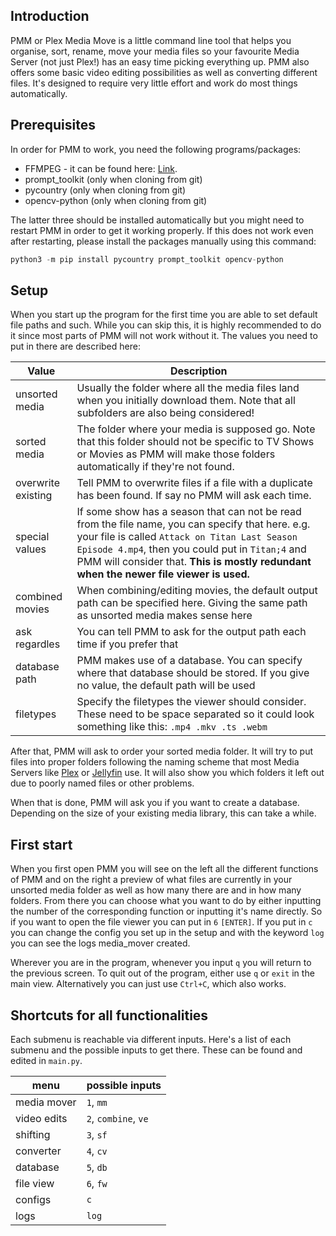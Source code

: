 ## Introduction
PMM or Plex Media Move is a little command line tool that helps you organise, sort, rename, move your media files so your favourite Media Server (not just Plex!) has an easy time picking everything up. PMM also offers some basic video editing possibilities as well as converting different files. It's designed to require very little effort and work do most things automatically. 

## Prerequisites
In order for PMM to work, you need the following programs/packages:

- FFMPEG - it can be found here: [Link](https://ffmpeg.org/).
- prompt_toolkit (only when cloning from git)
- pycountry (only when cloning from git)
- opencv-python (only when cloning from git)

The latter three should be installed automatically but you might need to restart PMM in order to get it working properly.
If this does not work even after restarting, please install the packages manually using this command:
```python
python3 -m pip install pycountry prompt_toolkit opencv-python 
```

## Setup

When you start up the program for the first time you are able to set default file paths and such. While you can skip this, it is highly recommended to do it since most parts of PMM will not work without it. The values you need to put in there are described here:

| Value              | Description                                                                                                                                                                                                                                                                                      |
|--------------------|--------------------------------------------------------------------------------------------------------------------------------------------------------------------------------------------------------------------------------------------------------------------------------------------------|
| unsorted media     | Usually the folder where all the media files land when you initially download them. Note that all subfolders are also being considered!                                                                                                                                                          |
| sorted media       | The folder where your media is supposed go. Note that this folder should not be specific to TV Shows or Movies as PMM will make those folders automatically if they're not found.                                                                                                                |
| overwrite existing | Tell PMM to overwrite files if a file with a duplicate has been found. If say no PMM will ask each time.                                                                                                                                                                                         |
| special values     | If some show has a season that can not be read from the file name, you can specify that here. e.g. your file is called `Attack on Titan Last Season Episode 4.mp4`, then you could put in `Titan;4` and PMM will consider that. **This is mostly redundant when the newer file viewer is used.** |
| combined movies    | When combining/editing movies, the default output path can be specified here. Giving the same path as unsorted media makes sense here                                                                                                                                                            |
| ask regardles      | You can tell PMM to ask for the output path each time if you prefer that                                                                                                                                                                                                                         |
| database path      | PMM makes use of a database. You can specify where that database should be stored. If you give no value, the default path will be used                                                                                                                                                           |
| filetypes          | Specify the filetypes the viewer should consider. These need to be space separated so it could look something like this: `.mp4 .mkv .ts .webm`                                                                                                                                                   |


After that, PMM will ask to order your sorted media folder. It will try to put files into proper folders following the naming scheme that most Media Servers like [Plex](https://support.plex.tv/articles/naming-and-organizing-your-tv-show-files/) or [Jellyfin](https://jellyfin.org/docs/general/server/media/shows/) use. It will also show you which folders it left out due to poorly named files or other problems.

When that is done, PMM will ask you if you want to create a database. Depending on the size of your existing media library, this  can take a while.

## First start

When you first open PMM you will see on the left all the different functions of PMM and on the right a preview of what files are currently in your unsorted media folder as well as how many there are and in how many folders. From there you can choose what you want to do by either inputting the number of the corresponding function or inputting it's name directly. So if you want to open the file viewer you can put in `6` `[ENTER]`. If you put in `c` you can change the config you set up in the setup and with the keyword `log` you can see the logs media_mover created.

Wherever you are in the program, whenever you input `q` you will return to  the previous screen. To quit out of the program, either use `q` or `exit` in the main view. Alternatively you can just use `Ctrl+C`, which also works.

## Shortcuts for all functionalities 

Each submenu is reachable via different inputs. Here's a list of each submenu and the possible inputs to get there. These can be found and edited in `main.py`.

| menu        | possible inputs      |
|-------------|----------------------|
| media mover | `1`, `mm`            |
| video edits | `2`, `combine`, `ve` |
| shifting    | `3`, `sf`            |
| converter   | `4`, `cv`            |
| database    | `5`, `db`            |
| file view   | `6`, `fw`            |
| configs     | `c`                  |
| logs        | `log`                |

